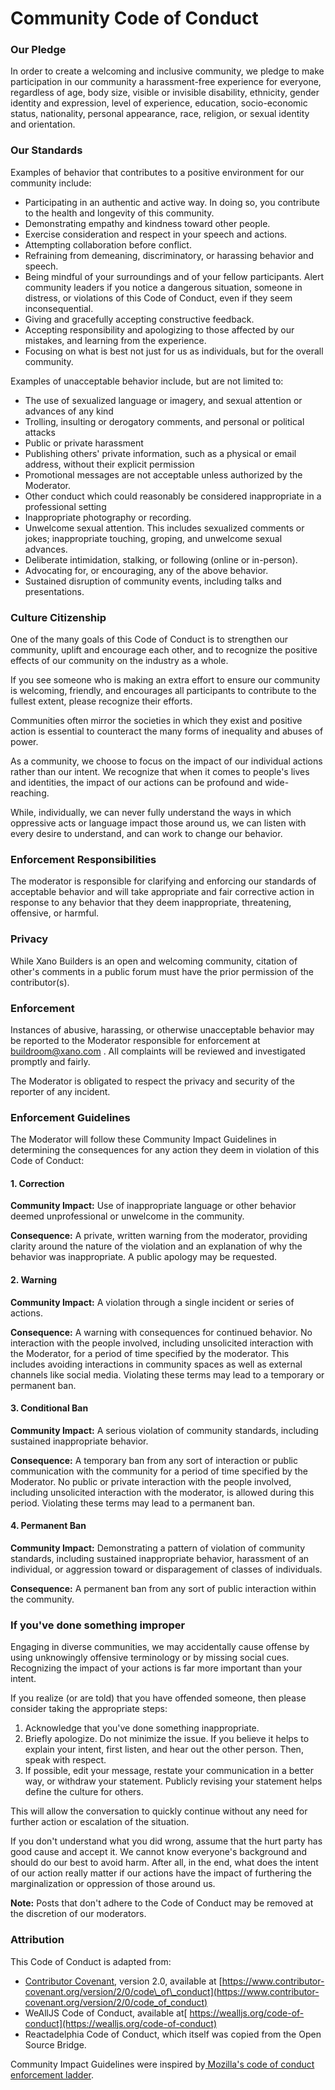 # Community Code of Conduct

### Our Pledge <a href="#our-pledge" id="our-pledge"></a>

In order to create a welcoming and inclusive community, we pledge to make participation in our community a harassment-free experience for everyone, regardless of age, body size, visible or invisible disability, ethnicity, gender identity and expression, level of experience, education, socio-economic status, nationality, personal appearance, race, religion, or sexual identity and orientation.

### Our Standards <a href="#our-standards" id="our-standards"></a>

Examples of behavior that contributes to a positive environment for our community include:

* Participating in an authentic and active way. In doing so, you contribute to the health and longevity of this community.
* Demonstrating empathy and kindness toward other people.
* Exercise consideration and respect in your speech and actions.
* Attempting collaboration before conflict.
* Refraining from demeaning, discriminatory, or harassing behavior and speech.
* Being mindful of your surroundings and of your fellow participants. Alert community leaders if you notice a dangerous situation, someone in distress, or violations of this Code of Conduct, even if they seem inconsequential.
* Giving and gracefully accepting constructive feedback.
* Accepting responsibility and apologizing to those affected by our mistakes, and learning from the experience.
* Focusing on what is best not just for us as individuals, but for the overall community.

Examples of unacceptable behavior include, but are not limited to:

* The use of sexualized language or imagery, and sexual attention or advances of any kind
* Trolling, insulting or derogatory comments, and personal or political attacks
* Public or private harassment
* Publishing others' private information, such as a physical or email address, without their explicit permission
* Promotional messages are not acceptable unless authorized by the Moderator.
* Other conduct which could reasonably be considered inappropriate in a professional setting
* Inappropriate photography or recording.
* Unwelcome sexual attention. This includes sexualized comments or jokes; inappropriate touching, groping, and unwelcome sexual advances.
* Deliberate intimidation, stalking, or following (online or in-person).
* Advocating for, or encouraging, any of the above behavior.
* Sustained disruption of community events, including talks and presentations.

### Culture Citizenship <a href="#culture-citizenship" id="culture-citizenship"></a>

One of the many goals of this Code of Conduct is to strengthen our community, uplift and encourage each other, and to recognize the positive effects of our community on the industry as a whole.

If you see someone who is making an extra effort to ensure our community is welcoming, friendly, and encourages all participants to contribute to the fullest extent, please recognize their efforts.

Communities often mirror the societies in which they exist and positive action is essential to counteract the many forms of inequality and abuses of power.

As a community, we choose to focus on the impact of our individual actions rather than our intent. We recognize that when it comes to people's lives and identities, the impact of our actions can be profound and wide-reaching.

While, individually, we can never fully understand the ways in which oppressive acts or language impact those around us, we can listen with every desire to understand, and can work to change our behavior.

### Enforcement Responsibilities <a href="#enforcement-responsibilities" id="enforcement-responsibilities"></a>

The moderator is responsible for clarifying and enforcing our standards of acceptable behavior and will take appropriate and fair corrective action in response to any behavior that they deem inappropriate, threatening, offensive, or harmful.

### Privacy <a href="#privacy" id="privacy"></a>

While Xano Builders is an open and welcoming community, citation of other's comments in a public forum must have the prior permission of the contributor(s).

### Enforcement <a href="#enforcement" id="enforcement"></a>

Instances of abusive, harassing, or otherwise unacceptable behavior may be reported to the Moderator responsible for enforcement at [buildroom@xano.com](mailto:hello@virtualcoffee.io) . All complaints will be reviewed and investigated promptly and fairly.

The Moderator is obligated to respect the privacy and security of the reporter of any incident.

### Enforcement Guidelines <a href="#enforcement-guidelines" id="enforcement-guidelines"></a>

The Moderator will follow these Community Impact Guidelines in determining the consequences for any action they deem in violation of this Code of Conduct:

#### 1. Correction <a href="#id-1.-correction" id="id-1.-correction"></a>

**Community Impact:** Use of inappropriate language or other behavior deemed unprofessional or unwelcome in the community.

**Consequence:** A private, written warning from the moderator, providing clarity around the nature of the violation and an explanation of why the behavior was inappropriate. A public apology may be requested.

#### 2. Warning <a href="#id-2.-warning" id="id-2.-warning"></a>

**Community Impact:** A violation through a single incident or series of actions.

**Consequence:** A warning with consequences for continued behavior. No interaction with the people involved, including unsolicited interaction with the Moderator, for a period of time specified by the moderator. This includes avoiding interactions in community spaces as well as external channels like social media. Violating these terms may lead to a temporary or permanent ban.

#### 3. Conditional Ban <a href="#id-3.-conditional-ban" id="id-3.-conditional-ban"></a>

**Community Impact:** A serious violation of community standards, including sustained inappropriate behavior.

**Consequence:** A temporary ban from any sort of interaction or public communication with the community for a period of time specified by the Moderator. No public or private interaction with the people involved, including unsolicited interaction with the moderator, is allowed during this period. Violating these terms may lead to a permanent ban.

#### 4. Permanent Ban <a href="#id-4.-permanent-ban" id="id-4.-permanent-ban"></a>

**Community Impact:** Demonstrating a pattern of violation of community standards, including sustained inappropriate behavior, harassment of an individual, or aggression toward or disparagement of classes of individuals.

**Consequence:** A permanent ban from any sort of public interaction within the community.

### If you've done something improper <a href="#if-youve-done-something-improper" id="if-youve-done-something-improper"></a>

Engaging in diverse communities, we may accidentally cause offense by using unknowingly offensive terminology or by missing social cues. Recognizing the impact of your actions is far more important than your intent.

If you realize (or are told) that you have offended someone, then please consider taking the appropriate steps:

1. Acknowledge that you've done something inappropriate.
2. Briefly apologize. Do not minimize the issue. If you believe it helps to explain your intent, first listen, and hear out the other person. Then, speak with respect.
3. If possible, edit your message, restate your communication in a better way, or withdraw your statement. Publicly revising your statement helps define the culture for others.

This will allow the conversation to quickly continue without any need for further action or escalation of the situation.

If you don't understand what you did wrong, assume that the hurt party has good cause and accept it. We cannot know everyone's background and should do our best to avoid harm. After all, in the end, what does the intent of our action really matter if our actions have the impact of furthering the marginalization or oppression of those around us.

**Note:** Posts that don't adhere to the Code of Conduct may be removed at the discretion of our moderators.

### Attribution <a href="#attribution" id="attribution"></a>

This Code of Conduct is adapted from:

* [Contributor Covenant](https://www.contributor-covenant.org/version/2/0/code_of_conduct), version 2.0, available at [https://www.contributor-covenant.org/version/2/0/code\_of\_conduct](https://www.contributor-covenant.org/version/2/0/code_of_conduct)
* WeAllJS Code of Conduct, available at[ https://wealljs.org/code-of-conduct](https://wealljs.org/code-of-conduct)
* Reactadelphia Code of Conduct, which itself was copied from the Open Source Bridge.

Community Impact Guidelines were inspired by[ Mozilla's code of conduct enforcement ladder](https://github.com/mozilla/diversity).
